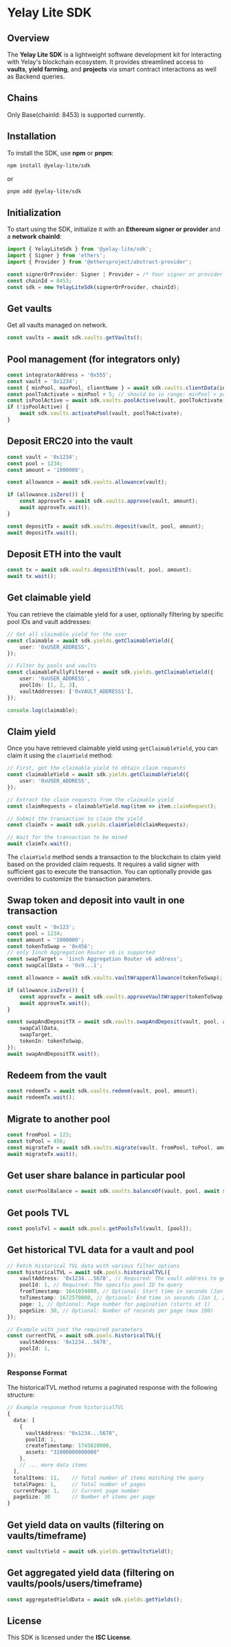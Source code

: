 # Yelay Lite SDK

## Overview

The **Yelay Lite SDK** is a lightweight software development kit for interacting with Yelay's blockchain ecosystem. It provides streamlined access to **vaults**, **yield farming**, and **projects** via smart contract interactions as well as Backend queries.

## Chains

Only Base(chainId: 8453) is supported currently.

## Installation

To install the SDK, use **npm** or **pnpm**:

```sh
npm install @yelay-lite/sdk
```

or

```sh
pnpm add @yelay-lite/sdk
```

## Initialization

To start using the SDK, initialize it with an **Ethereum signer or provider** and a **network chainId**:

```ts
import { YelayLiteSdk } from '@yelay-lite/sdk';
import { Signer } from 'ethers';
import { Provider } from '@ethersproject/abstract-provider';

const signerOrProvider: Signer | Provider = /* Your signer or provider */;
const chainId = 8453;
const sdk = new YelayLiteSdk(signerOrProvider, chainId);

```

## Get vaults

Get all vaults managed on network.

```ts
const vaults = await sdk.vaults.getVaults();
```

## Pool management (for integrators only)

```ts
const integratorAddress = '0x555';
const vault = '0x1234';
const { minPool, maxPool, clientName } = await sdk.vaults.clientData(integratorAddress, vault);
const poolToActivate = minPool + 5; // should be in range: minPool < poolToActivate < maxPool
const isPoolActive = await sdk.vaults.poolActive(vault, poolToActivate);
if (!isPoolActive) {
	await sdk.vaults.activatePool(vault, poolToActivate);
}
```

## Deposit ERC20 into the vault

```ts
const vault = '0x1234';
const pool = 1234;
const amount = '1000000';

const allowance = await sdk.vaults.allowance(vault);

if (allowance.isZero()) {
	const approveTx = await sdk.vaults.approve(vault, amount);
	await approveTx.wait();
}

const depositTx = await sdk.vaults.deposit(vault, pool, amount);
await depositTx.wait();
```

## Deposit ETH into the vault

```ts
const tx = await sdk.vaults.depositEth(vault, pool, amount);
await tx.wait();
```

## Get claimable yield

You can retrieve the claimable yield for a user, optionally filtering by specific pool IDs and vault addresses:

```ts
// Get all claimable yield for the user
const claimable = await sdk.yields.getClaimableYield({
	user: '0xUSER_ADDRESS',
});

// Filter by pools and vaults
const claimableFullyFiltered = await sdk.yields.getClaimableYield({
	user: '0xUSER_ADDRESS',
	poolIds: [1, 2, 3],
	vaultAddresses: ['0xVAULT_ADDRESS1'],
});

console.log(claimable);
```

## Claim yield

Once you have retrieved claimable yield using `getClaimableYield`, you can claim it using the `claimYield` method:

```ts
// First, get the claimable yield to obtain claim requests
const claimableYield = await sdk.yields.getClaimableYield({
	user: '0xUSER_ADDRESS',
});

// Extract the claim requests from the claimable yield
const claimRequests = claimableYield.map(item => item.claimRequest);

// Submit the transaction to claim the yield
const claimTx = await sdk.yields.claimYield(claimRequests);

// Wait for the transaction to be mined
await claimTx.wait();
```

The `claimYield` method sends a transaction to the blockchain to claim yield based on the provided claim requests. It requires a valid signer with sufficient gas to execute the transaction. You can optionally provide gas overrides to customize the transaction parameters.

## Swap token and deposit into vault in one transaction

```ts
const vault = '0x123';
const pool = 1234;
const amount = '1000000';
const tokenToSwap = '0x456';
// only 1inch Aggregation Router v6 is supported
const swapTarget = '1inch Aggregation Router v6 address';
const swapCallData = '0x9...1';

const allowance = await sdk.vaults.vaultWrapperAllowance(tokenToSwap);

if (allowance.isZero()) {
	const approveTx = await sdk.vaults.approveVaultWrapper(tokenToSwap, amount);
	await approveTx.wait();
}

const swapAndDepositTX = await sdk.vaults.swapAndDeposit(vault, pool, amount, {
	swapCallData,
	swapTarget,
	tokenIn: tokenToSwap,
});
await swapAndDepositTX.wait();
```

## Redeem from the vault

```ts
const redeemTx = await sdk.vaults.redeem(vault, pool, amount);
await redeemTx.wait();
```

## Migrate to another pool

```ts
const fromPool = 123;
const toPool = 456;
const migrateTx = await sdk.vaults.migrate(vault, fromPool, toPool, amount);
await migrateTx.wait();
```

## Get user share balance in particular pool

```ts
const userPoolBalance = await sdk.vaults.balanceOf(vault, pool, await signer.getAddress());
```

## Get pools TVL

```ts
const poolsTvl = await sdk.pools.getPoolsTvl(vault, [pool]);
```

## Get historical TVL data for a vault and pool

```ts
// Fetch historical TVL data with various filter options
const historicalTVL = await sdk.pools.historicalTVL({
	vaultAddress: '0x1234...5678', // Required: The vault address to get TVL for
	poolId: 1, // Required: The specific pool ID to query
	fromTimestamp: 1641034800, // Optional: Start time in seconds (Jan 1, 2022)
	toTimestamp: 1672570800, // Optional: End time in seconds (Jan 1, 2023)
	page: 1, // Optional: Page number for pagination (starts at 1)
	pageSize: 30, // Optional: Number of records per page (max 100)
});

// Example with just the required parameters
const currentTVL = await sdk.pools.historicalTVL({
	vaultAddress: '0x1234...5678',
	poolId: 1,
});
```

### Response Format

The historicalTVL method returns a paginated response with the following structure:

```ts
// Example response from historicalTVL
{
  data: [
    {
      vaultAddress: "0x1234...5678",
      poolId: 1,
      createTimestamp: 1745820000,
      assets: "31000000000000"
    },
    // ... more data items
  ],
  totalItems: 11,    // Total number of items matching the query
  totalPages: 1,     // Total number of pages
  currentPage: 1,    // Current page number
  pageSize: 30       // Number of items per page
}
```

## Get yield data on vaults (filtering on vaults/timeframe)

```ts
const vaultsYield = await sdk.yields.getVaultsYield();
```

## Get aggregated yield data (filtering on vaults/pools/users/timeframe)

```ts
const aggregatedYieldData = await sdk.yields.getYields();
```

## License

This SDK is licensed under the **ISC License**.
